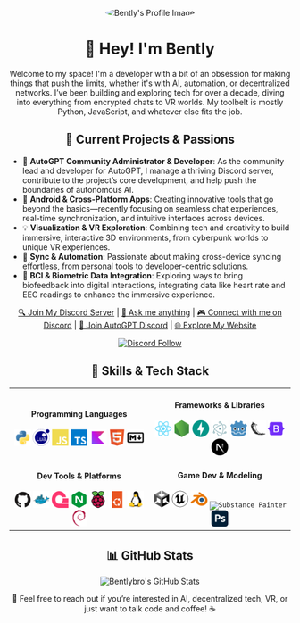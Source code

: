 <!-- Header -->
<p align="center">
  <img src="https://imgur.com/IxCJBAv.png" alt="Bently's Profile Image" style="border-radius: 50%; width: 150px; height: 150px;">
  <h1 align="center">👋 Hey! I'm Bently</h1>
</p>

<!-- About Me Section -->
<p align="center">
Welcome to my space! I'm a developer with a bit of an obsession for making things that push the limits, whether it's with AI, automation, or decentralized networks. I’ve been building and exploring tech for over a decade, diving into everything from encrypted chats to VR worlds. My toolbelt is mostly Python, JavaScript, and whatever else fits the job.
</p>

<!-- Core Interests -->
<h2 align="center">🧩 Current Projects & Passions</h2>
<ul>
  <li>🚀 <strong>AutoGPT Community Administrator & Developer</strong>: As the community lead and developer for AutoGPT, I manage a thriving Discord server, contribute to the project’s core development, and help push the boundaries of autonomous AI.</li>
  <li>📱 <strong>Android & Cross-Platform Apps</strong>: Creating innovative tools that go beyond the basics—recently focusing on seamless chat experiences, real-time synchronization, and intuitive interfaces across devices.</li>
  <li>💡 <strong>Visualization & VR Exploration</strong>: Combining tech and creativity to build immersive, interactive 3D environments, from cyberpunk worlds to unique VR experiences.</li>
  <li>💾 <strong>Sync & Automation</strong>: Passionate about making cross-device syncing effortless, from personal tools to developer-centric solutions.</li>
  <li>🤖 <strong>BCI & Biometric Data Integration</strong>: Exploring ways to bring biofeedback into digital interactions, integrating data like heart rate and EEG readings to enhance the immersive experience.</li>
</ul>


<!-- Links -->
<p align="center">
  <a href="https://discord.gg/yjjC2J569K">🔍 Join My Discord Server</a> |
  <a href="https://github.com/Bentlybro/Bentlybro/issues">💬 Ask me anything</a> |
  <a href="https://discordapp.com/users/353922987235213313">🎮 Connect with me on Discord</a> |
  <a href="https://discord.gg/autogpt">🤖 Join AutoGPT Discord</a> |
  <a href="https://bentlybro.com/">🌐 Explore My Website</a>
</p>

<!-- Discord Follow Button -->
<p align="center">
  <a href="https://discord.gg/yjjC2J569K">
    <img src="https://dcbadge.vercel.app/api/server/yjjC2J569K?style=flat" alt="Discord Follow" />
  </a>
</p>


<!-- Skills Section -->
<h2 align="center">🚀 Skills & Tech Stack</h2>

<table align="center">
<tr>
  <td align="center">
    <h4>Programming Languages</h4>
    <code><img height="30" alt="Python" src="https://github.com/devicons/devicon/blob/master/icons/python/python-original.svg"></code>
    <code><img height="30" alt="Lua" src="https://raw.githubusercontent.com/devicons/devicon/master/icons/lua/lua-plain.svg"></code>
    <code><img height="30" alt="JavaScript" src="https://github.com/devicons/devicon/blob/master/icons/javascript/javascript-plain.svg"></code>
    <code><img height="30" alt="TypeScript" src="https://github.com/devicons/devicon/blob/master/icons/typescript/typescript-original.svg"></code>
    <code><img height="30" alt="Kotlin" src="https://github.com/devicons/devicon/blob/master/icons/kotlin/kotlin-original.svg"></code>
    <code><img height="30" alt="HTML" src="https://github.com/devicons/devicon/blob/master/icons/html5/html5-original.svg"></code>
    <code><img height="30" alt="Markdown" src="https://github.com/devicons/devicon/blob/master/icons/markdown/markdown-original.svg"></code>
  </td>
  <td align="center">
    <h4>Frameworks & Libraries</h4>
    <code><img height="30" alt="React" src="https://github.com/devicons/devicon/blob/master/icons/react/react-original.svg"></code>
    <code><img height="30" alt="Node.js" src="https://github.com/devicons/devicon/blob/master/icons/nodejs/nodejs-original.svg"></code>
    <code><img height="30" alt="FastAPI" src="https://github.com/devicons/devicon/blob/master/icons/fastapi/fastapi-original.svg"></code>
    <code><img height="30" alt="Electron" src="https://github.com/devicons/devicon/blob/master/icons/electron/electron-original.svg"></code>
    <code><img height="30" alt="Godot" src="https://github.com/devicons/devicon/blob/master/icons/godot/godot-original.svg"></code>
    <code><img height="30" alt="Flask" src="https://github.com/devicons/devicon/blob/master/icons/flask/flask-original.svg"></code>
    <code><img height="30" alt="Bootstrap" src="https://github.com/devicons/devicon/blob/master/icons/bootstrap/bootstrap-plain.svg"></code>
    <code><img height="30" alt="Next.js" src="https://github.com/devicons/devicon/blob/master/icons/nextjs/nextjs-original.svg"></code>
  </td>
</tr>
<tr>
  <td align="center">
    <h4>Dev Tools & Platforms</h4>
    <code><img height="30" alt="GitHub" src="https://github.com/devicons/devicon/blob/master/icons/github/github-original.svg"></code>
    <code><img height="30" alt="Docker" src="https://github.com/devicons/devicon/blob/master/icons/docker/docker-original.svg"></code>
    <code><img height="30" alt="Appwrite" src="https://raw.githubusercontent.com/devicons/devicon/refs/heads/master/icons/appwrite/appwrite-original.svg"></code>
    <code><img height="30" alt="Nginx" src="https://github.com/devicons/devicon/blob/master/icons/nginx/nginx-original.svg"></code>
    <code><img height="30" alt="Raspberry Pi" src="https://github.com/devicons/devicon/blob/master/icons/raspberrypi/raspberrypi-original.svg"></code>
    <code><img height="30" alt="Ubuntu" src="https://github.com/devicons/devicon/blob/master/icons/ubuntu/ubuntu-plain.svg"></code>
    <code><img height="30" alt="Linux" src="https://github.com/devicons/devicon/blob/master/icons/linux/linux-original.svg"></code>
    <code><img height="30" alt="Debian" src="https://github.com/devicons/devicon/blob/master/icons/debian/debian-plain.svg"></code>
  </td>
  <td align="center">
    <h4>Game Dev & Modeling</h4>
    <code><img height="30" alt="Unity" src="https://github.com/devicons/devicon/blob/master/icons/unity/unity-original.svg"></code>
    <code><img height="30" alt="Unreal Engine" src="https://github.com/devicons/devicon/blob/master/icons/unrealengine/unrealengine-original.svg"></code>
    <code><img height="30" alt="Blender" src="https://github.com/devicons/devicon/blob/master/icons/blender/blender-original.svg"></code>
    <code><img height="30" alt="Substance Painter" src="https://static.cdnlogo.com/logos/s/77/substance-painter.svg"></code>
    <code><img height="30" alt="Photoshop" src="https://github.com/devicons/devicon/blob/master/icons/photoshop/photoshop-plain.svg"></code>
  </td>
</tr>
</table>

<!-- GitHub Stats -->
<h2 align="center">📊 GitHub Stats</h2>
<p align="center">
  <img src="https://github-readme-stats.vercel.app/api?username=Bentlybro&show_icons=true&theme=radical" alt="Bentlybro's GitHub Stats" />
</p>

<!-- Footer Note -->
<p align="center">💬 Feel free to reach out if you’re interested in AI, decentralized tech, VR, or just want to talk code and coffee! ☕</p>
